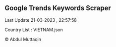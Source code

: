 

## Google Trends Keywords Scraper 
 
Last Update 21-03-2023 , 22:57:58

Country List :
VIETNAM.json



© Abdul Muttaqin 
